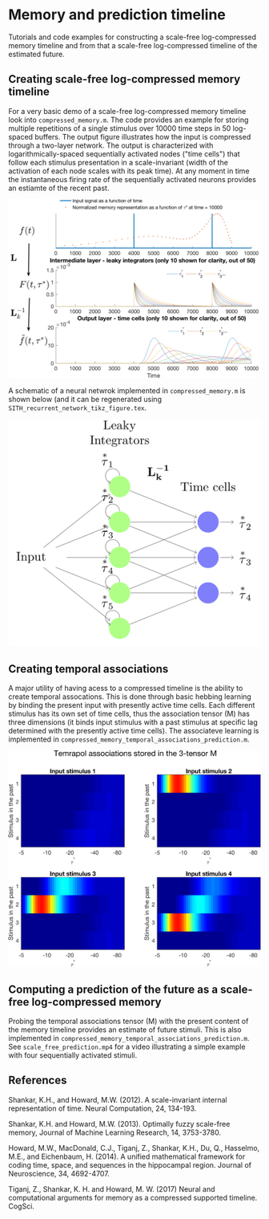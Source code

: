 # Memory and prediction timeline
Tutorials and code examples for constructing a scale-free log-compressed memory timeline and from that  a scale-free log-compressed timeline of the estimated future. 

## Creating scale-free log-compressed memory timeline

For a very basic demo of a scale-free log-compressed memory timeline look into `compressed_memory.m`. The code provides an example for storing multiple repetitions of a single stimulus over 10000 time steps in 50 log-spaced buffers. 
The output figure illustrates how the input is compressed through a two-layer network. The output is characterized with logarithmically-spaced sequentially activated nodes ("time cells") that follow each stimulus presentation in a scale-invariant (width of the activation of each node scales with its peak time). At any moment in time the instantaneous firing rate of the sequentially activated neurons provides an estiamte of the recent past. 

![Compressed memory](/assets/images/zoran_1/compressed_memory.png)

A schematic of a neural netwrok implemented in `compressed_memory.m` is shown below (and it can be regenerated using `SITH_recurrent_network_tikz_figure.tex`.

![Compressed memory](/assets/images/zoran_1/SITH_recurrent_network_tikz_figure.png)

## Creating temporal associations 

A major utility of having acess to a compressed timeline is the ability to create temporal assocations. This is done through basic hebbing learning by binding the present input with presently active time cells. Each different stimulus has its own set of time cells, thus the association tensor (M) has three dimensions (it binds input stimulus with a past stimulus at specific lag determined with the presently active time cells). The associateve learning is implemented in `compressed_memory_temporal_associations_prediction.m`. 

![Temporal associations with compressed memory](/assets/images/zoran_1/M_heatmap.png)

## Computing a prediction of the future as a scale-free log-compressed memory

Probing the temporal associations tensor (M) with the present content of the memory timeline provides an estimate of future stimuli. This is also implemented in `compressed_memory_temporal_associations_prediction.m`. See `scale_free_prediction.mp4` for a video illustrating a simple example with four sequentially activated stimuli. 

## References 

Shankar, K.H., and Howard, M.W. (2012). A scale-invariant internal representation of time. Neural Computation, 24, 134-193.

Shankar, K.H. and Howard, M.W. (2013). Optimally fuzzy scale-free memory, Journal of Machine Learning Research, 14, 3753-3780.

Howard, M.W., MacDonald, C.J., Tiganj, Z., Shankar, K.H., Du, Q., Hasselmo, M.E., and Eichenbaum, H. (2014). A unified mathematical framework for coding time, space, and sequences in the hippocampal region. Journal of Neuroscience, 34, 4692-4707.

Tiganj, Z., Shankar, K. H. and Howard, M. W. (2017) Neural and computational arguments for memory as a compressed supported timeline. CogSci.